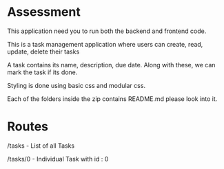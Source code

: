 # Assessment

This application need you to run both the backend and frontend code. 

This is a task management application where users can create, read, update, delete their tasks

A task contains its name, description, due date. Along with these, we can mark the task if its done.

Styling is done using basic css and modular css.

Each of the folders inside the zip contains README.md please look into it.


# Routes

/tasks - List of all Tasks

/tasks/0 - Individual Task with id : 0
